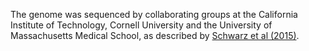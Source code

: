 [//]: # (Created by ./bin/manage_files.pl from ./species/Ancylostoma_ceylanicum/PRJNA231479/Ancylostoma_ceylanicum_PRJNA231479.assembly.html on Thu Jun 11 13:43:14 2020)
The genome was sequenced by collaborating groups at the California Institute of Technology, Cornell University and the University of Massachusetts Medical School, as described by [Schwarz et al (2015)](http://europepmc.org/abstract/MED/25730766).
